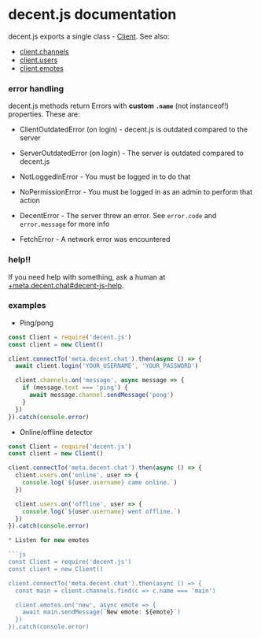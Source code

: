# decent.js documentation

decent.js exports a single class - [Client](client.md). See also:

* [client.channels](channels.md)
* [client.users](users.md)
* [client.emotes](emotes.md)

### error handling

decent.js methods return Errors with **custom `.name`** (not instanceof!) properties. These are:

* ClientOutdatedError (on login) - decent.js is outdated compared to the server
* ServerOutdatedError (on login) - The server is outdated compared to decent.js

* NotLoggedInError - You must be logged in to do that
* NoPermissionError - You must be logged in as an admin to perform that action

* DecentError - The server threw an error. See `error.code` and `error.message` for more info
* FetchError - A network error was encountered

### help!!

If you need help with something, ask a human at [+meta.decent.chat#decent-js-help](https://meta.decent.chat/servers/meta.decent.chat/channels/oB9rA6WqCzeLEJ80).

### examples

* Ping/pong

```js
const Client = require('decent.js')
const client = new Client()

client.connectTo('meta.decent.chat').then(async () => {
  await client.login('YOUR_USERNAME', 'YOUR_PASSWORD')

  client.channels.on('message', async message => {
    if (message.text === 'ping') {
      await message.channel.sendMessage('pong')
    }
  })
}).catch(console.error)
```

* Online/offline detector

```js
const Client = require('decent.js')
const client = new Client()

client.connectTo('meta.decent.chat').then(async () => {
  client.users.on('online', user => {
    console.log(`${user.username} came online.`)
  })

  client.users.on('offline', user => {
    console.log(`${user.username} went offline.`)
  })
}).catch(console.error)

* Listen for new emotes

```js
const Client = require('decent.js')
const client = new Client()

client.connectTo('meta.decent.chat').then(async () => {
  const main = client.channels.find(c => c.name === 'main')

  client.emotes.on('new', async emote => {
    await main.sendMessage(`New emote: ${emote}`)
  })
}).catch(console.error)
